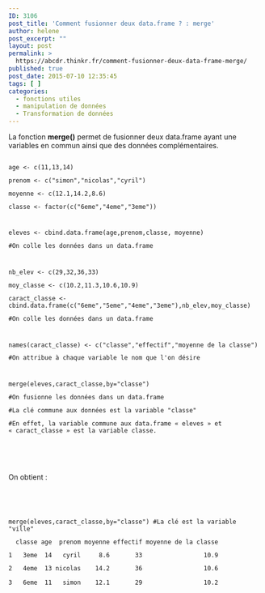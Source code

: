 ```yaml
---
ID: 3106
post_title: 'Comment fusionner deux data.frame ? : merge'
author: helene
post_excerpt: ""
layout: post
permalink: >
  https://abcdr.thinkr.fr/comment-fusionner-deux-data-frame-merge/
published: true
post_date: 2015-07-10 12:35:45
tags: [ ]
categories:
  - fonctions utiles
  - manipulation de données
  - Transformation de données
---
```

<p>La fonction <b>merge()</b> permet de fusionner deux data.frame ayant une variables en commun ainsi que des données complémentaires.</p><p> <pre><code><br />age &lt;- c(11,13,14)</p><p>prenom &lt;- c("simon","nicolas","cyril")</p><p>moyenne &lt;- c(12.1,14.2,8.6)</p><p>classe &lt;- factor(c("6eme","4eme","3eme"))</p><p> </p><p>eleves &lt;- cbind.data.frame(age,prenom,classe, moyenne)</p><p>#On colle les données dans un data.frame</p><p> </p><p>nb_elev &lt;- c(29,32,36,33)</p><p>moy_classe &lt;- c(10.2,11.3,10.6,10.9)</p><p>caract_classe &lt;- cbind.data.frame(c("6eme","5eme","4eme","3eme"),nb_elev,moy_classe)</p><p>#On colle les données dans un data.frame</p><p> </p><p>names(caract_classe) &lt;- c("classe","effectif","moyenne de la classe")</p><p>#On attribue à chaque variable le nom que l'on désire</p><p> </p><p>merge(eleves,caract_classe,by="classe") </p><p>#On fusionne les données dans un data.frame</p><p>#La clé commune aux données est la variable "classe"</p><p>#En effet, la variable commune aux data.frame « eleves » et « caract_classe » est la variable classe.</p><p></code></pre> <br />  </p><p>On obtient :</p><p> </p><p> <pre><code><br /><br />merge(eleves,caract_classe,by="classe") #La clé est la variable "ville"</p><p>  classe age  prenom moyenne effectif moyenne de la classe</p><p>1   3eme  14   cyril     8.6       33                 10.9</p><p>2   4eme  13 nicolas    14.2       36                 10.6</p><p>3   6eme  11   simon    12.1       29                 10.2<br /> </code></pre>   </p><p> </p>